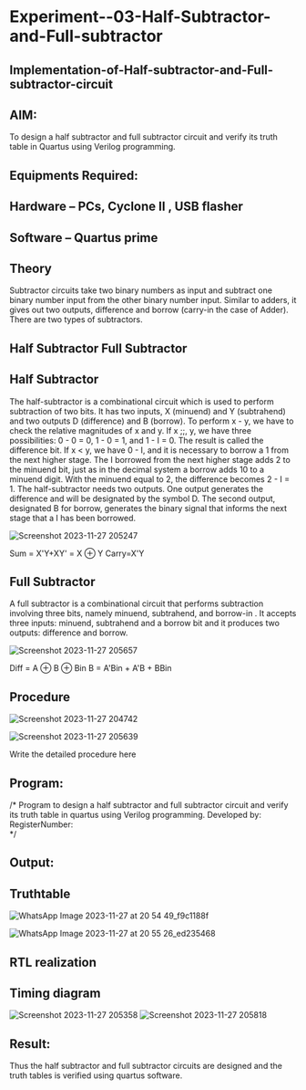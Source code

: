 # Experiment--03-Half-Subtractor-and-Full-subtractor
## Implementation-of-Half-subtractor-and-Full-subtractor-circuit
## AIM:
To design a half subtractor and full subtractor circuit and verify its truth table in Quartus using Verilog programming.

## Equipments Required:
## Hardware – PCs, Cyclone II , USB flasher
## Software – Quartus prime
## Theory
Subtractor circuits take two binary numbers as input and subtract one binary number input from the other binary number input. Similar to adders, it gives out two outputs, difference and borrow (carry-in the case of Adder). There are two types of subtractors.

## Half Subtractor Full Subtractor
## Half Subtractor
The half-subtractor is a combinational circuit which is used to perform subtraction of two bits. It has two inputs, X (minuend) and Y (subtrahend) and two outputs D (difference) and B (borrow). To perform x - y, we have to check the relative magnitudes of x and y. If x ;;, y, we have three possibilities: 0 - 0 = 0, 1 - 0 = 1, and 1 - I = 0. The result is called the difference bit. If x < y, we have 0 - I, and it is necessary to borrow a 1 from the next higher stage. The I borrowed from the next higher stage adds 2 to the minuend bit, just as in the decimal system a borrow adds 10 to a minuend digit. With the minuend equal to 2, the difference becomes 2 - I = 1. The half-subtractor needs two outputs. One output generates the difference and will be designated by the symbol D. The second output, designated B for borrow, generates the binary signal that informs the next stage that a I has been borrowed.

![Screenshot 2023-11-27 205247](https://github.com/MangariDeeraj/Experiment--03-Half-Subtractor-and-Full-subtractor/assets/149365485/59d28858-4804-48b8-a196-910a66e4c13a)

Sum = X'Y+XY' = X ⊕ Y
Carry=X'Y

## Full Subtractor
A full subtractor is a combinational circuit that performs subtraction involving three bits, namely minuend, subtrahend, and borrow-in . It accepts three inputs: minuend, subtrahend and a borrow bit and it produces two outputs: difference and borrow. 

![Screenshot 2023-11-27 205657](https://github.com/MangariDeeraj/Experiment--03-Half-Subtractor-and-Full-subtractor/assets/149365485/59f4ae5e-45af-4d10-b599-34b9fbe769ca)

Diff = A ⊕ B ⊕ Bin B = A'Bin + A'B + BBin

## Procedure
![Screenshot 2023-11-27 204742](https://github.com/MangariDeeraj/Experiment--03-Half-Subtractor-and-Full-subtractor/assets/149365485/2d4f235f-db00-448b-b667-908887bcdc5a)


![Screenshot 2023-11-27 205639](https://github.com/MangariDeeraj/Experiment--03-Half-Subtractor-and-Full-subtractor/assets/149365485/99cf0f33-16b0-4d1a-b7c8-bd68f3a7d96e)

Write the detailed procedure here 


## Program:
/*
Program to design a half subtractor and full subtractor circuit and verify its truth table in quartus using Verilog programming.
Developed by: 
RegisterNumber:  
*/

## Output:

## Truthtable
![WhatsApp Image 2023-11-27 at 20 54 49_f9c1188f](https://github.com/MangariDeeraj/Experiment--03-Half-Subtractor-and-Full-subtractor/assets/149365485/ff8c6e82-13c7-40c4-ab93-7a93520a271d)

![WhatsApp Image 2023-11-27 at 20 55 26_ed235468](https://github.com/MangariDeeraj/Experiment--03-Half-Subtractor-and-Full-subtractor/assets/149365485/662f2f2d-2c4b-4c88-86d2-1066a745a0cb)


##  RTL realization


## Timing diagram 
![Screenshot 2023-11-27 205358](https://github.com/MangariDeeraj/Experiment--03-Half-Subtractor-and-Full-subtractor/assets/149365485/10024065-b7ae-43ee-999f-a879fd035cd4)
![Screenshot 2023-11-27 205818](https://github.com/MangariDeeraj/Experiment--03-Half-Subtractor-and-Full-subtractor/assets/149365485/6edf68f9-1748-4be9-af33-4f362923ad4e)

## Result:
Thus the half subtractor and full subtractor circuits are designed and the truth tables is verified using quartus software.
